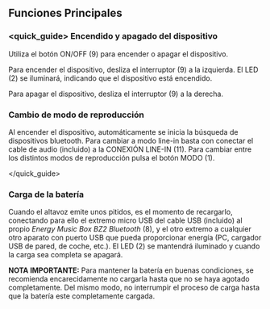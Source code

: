 ## Funciones Principales

### <quick_guide> Encendido y apagado del dispositivo

Utiliza el botón ON/OFF (9) para encender o apagar el dispositivo.

Para encender el dispositivo, desliza el interruptor (9) a la izquierda. El LED (2) se iluminará, indicando que el dispositivo está encendido.

Para apagar el dispositivo, desliza el interruptor (9) a la derecha.


### Cambio de modo de reproducción

Al encender el dispositivo, automáticamente se inicia la búsqueda de dispositivos bluetooth. Para cambiar a modo line-in basta con conectar el cable de audio (incluido) a la CONEXIÓN LINE-IN (11). Para cambiar entre los distintos modos de reproducción pulsa el botón MODO (1).

</quick_guide>

### Carga de la batería

Cuando el altavoz emite unos pitidos, es el momento de recargarlo, conectando para ello el extremo micro USB del cable USB (incluido) al propio *Energy Music Box BZ2 Bluetooth* (8), y el otro extremo a cualquier otro aparato con puerto USB que pueda proporcionar energía (PC, cargador USB de pared, de coche, etc.). El LED (2) se mantendrá iluminado y cuando la carga sea completa se apagará.

**NOTA IMPORTANTE:** Para mantener la batería en buenas condiciones, se recomienda encarecidamente no cargarla hasta que no se haya agotado completamente. Del mismo modo, no interrumpir el proceso de carga hasta que la batería este completamente cargada.
